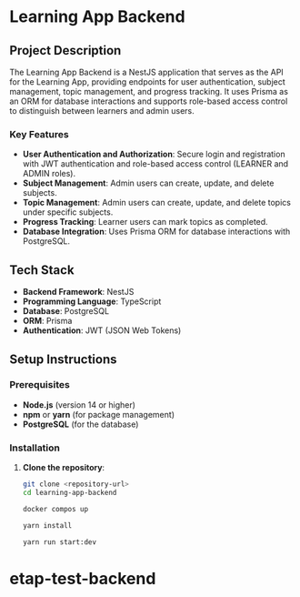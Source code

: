 # Learning App Backend

## Project Description

The Learning App Backend is a NestJS application that serves as the API for the Learning App, providing endpoints for user authentication, subject management, topic management, and progress tracking. It uses Prisma as an ORM for database interactions and supports role-based access control to distinguish between learners and admin users.

### Key Features

- **User Authentication and Authorization**: Secure login and registration with JWT authentication and role-based access control (LEARNER and ADMIN roles).
- **Subject Management**: Admin users can create, update, and delete subjects.
- **Topic Management**: Admin users can create, update, and delete topics under specific subjects.
- **Progress Tracking**: Learner users can mark topics as completed.
- **Database Integration**: Uses Prisma ORM for database interactions with PostgreSQL.

## Tech Stack

- **Backend Framework**: NestJS
- **Programming Language**: TypeScript
- **Database**: PostgreSQL
- **ORM**: Prisma
- **Authentication**: JWT (JSON Web Tokens)

## Setup Instructions

### Prerequisites

- **Node.js** (version 14 or higher)
- **npm** or **yarn** (for package management)
- **PostgreSQL** (for the database)

### Installation

1. **Clone the repository**:

   ```bash
   git clone <repository-url>
   cd learning-app-backend

   docker compos up

   yarn install

   yarn run start:dev
   ```
# etap-test-backend
